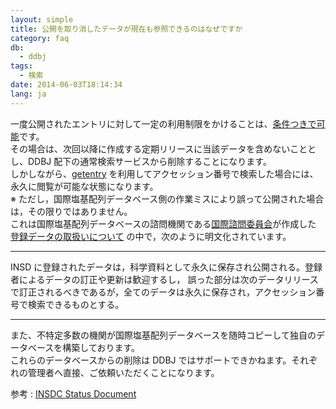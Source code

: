```yaml
---
layout: simple
title: 公開を取り消したデータが現在も参照できるのはなぜですか
category: faq
db:
  - ddbj
tags: 
  - 検索
date: 2014-06-03T18:14:34
lang: ja
---
```


一度公開されたエントリに対して一定の利用制限をかけることは、[条件つきで可能](/faq/ja/restore-released-data-private.html)です。    
その場合は、次回以降に作成する定期リリースに当該データを含めないこととし、DDBJ 配下の通常検索サービスから削除することになります。    
しかしながら、[getentry](http://getentry.ddbj.nig.ac.jp/top-j.html) を利用してアクセッション番号で検索した場合には、永久に閲覧が可能な状態になります。     
※ ただし，国際塩基配列データベース側の作業ミスにより誤って公開された場合は，その限りではありません。    
これは国際塩基配列データベースの諮問機関である[国際諮問委員会](/insdc/index.html#iac)が作成した [登録データの取扱いについて](/about/insdc.html#policy) の中で，次のように明文化されています。

---

INSD に登録されたデータは，科学資料として永久に保存され公開される。登録者によるデータの訂正や更新は歓迎するし， 誤った部分は次のデータリリースで訂正されるべきであるが，全てのデータは永久に保存され，アクセッション番号で検索できるものとする。

---

また、不特定多数の機関が国際塩基配列データベースを随時コピーして独自のデータベースを構築しております。    
これらのデータベースからの削除は DDBJ ではサポートできかねます。それぞれの管理者へ直接、ご依頼いただくことになります。

参考
: [INSDC Status Document](/about/insdc-status-e)

